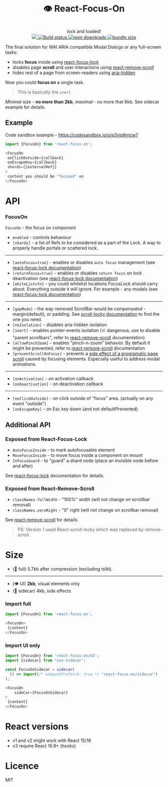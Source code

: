 <div align="center">
  <h1>👁 React-Focus-On </h1>
  <br/>
   lock and loaded!
  <br/>
  
  <a href="https://www.npmjs.com/package/react-focus-on">
    <img src="https://img.shields.io/npm/v/react-focus-on.svg?style=flat-square" />
  </a>
    
  <a href="https://travis-ci.org/theKashey/react-focus-on">
   <img src="https://img.shields.io/travis/theKashey/react-focus-on.svg?style=flat-square" alt="Build status">
  </a> 

  <a href="https://www.npmjs.com/package/react-focus-on">
   <img src="https://img.shields.io/npm/dm/react-focus-on.svg" alt="npm downloads">
  </a> 

  <a href="https://bundlephobia.com/result?p=react-focus-on">
   <img src="https://img.shields.io/bundlephobia/minzip/react-focus-on.svg" alt="bundle size">
  </a>   
  <br/>
</div>

The final solution for WAI ARIA compatible Modal Dialogs or any full-screen tasks:
- locks __focus__ inside using [react-focus-lock](https://github.com/theKashey/react-focus-lock)
- disables page __scroll__ and user interactions using [react-remove-scroll](https://github.com/theKashey/react-remove-scroll)
- hides rest of a page from screen-readers using [aria-hidden](https://github.com/theKashey/aria-hidden)

Now you could __focus on__ a single task.

> This is basically the `inert` 

_Minimal_ size - __no more than 2kb__, _maximal_ - no more that 6kb. See sidecar example for details.

## Example
Code sandbox example - https://codesandbox.io/s/p3vjp8mzw7
```js
import {FocusOn} from 'react-focus-on';

<FocusOn
 onClickOutside={callback}
 onEscapeKey={callback}
 shards={[externalRef]}
>
 content you should be "focused" on
</FocusOn>
```

# API
### FocusOn
`FocusOn` - the focus on component
 - `enabled` - controls behaviour
 - `[shards]` - a list of Refs to be considered as a part of the Lock. A way to properly handle portals or scattered lock.
--- 
 - `[autoFocus=true]` - enables or disables `auto focus` management (see [react-focus-lock documentation](https://github.com/theKashey/react-focus-lock))
 - `[returnFocus=true]` - enables or disables `return focus` on lock deactivation (see [react-focus-lock documentation](https://github.com/theKashey/react-focus-lock))
 - `[whiteList=fn]` - you could whitelist locations FocusLock should carry about. Everything outside it will ignore. For example - any modals (see [react-focus-lock documentation](https://github.com/theKashey/react-focus-lock))
---
 - `[gapMode]` - the way removed ScrollBar would be _compensated_ - margin(default), or padding. See [scroll-locky documentation](https://github.com/theKashey/react-scroll-locky#gap-modes) to find the one you need.
 - `[noIsolation]` - disables aria-hidden isolation
 - `[inert]` - enables pointer-events isolation (☠️ dangerous, use to disable "parent scrollbars", refer to [react-remove-scroll](https://github.com/theKashey/react-remove-scroll) documentation)
 - `[allowPinchZoom]` - enables "pinch-n-zoom" behavior. By default it might be prevented, refer to [react-remove-scroll](https://github.com/theKashey/react-remove-scroll) documentation
 - `[preventScrollOnFocus]` - prevents a [side effect of a programatic page scroll](https://github.com/theKashey/react-focus-on/issues/62) caused by focusing elements. Especially useful to address modal animations.
---
 - `[onActivation]` - on activation callback
 - `[onDeactivation]` - on deactivation callback
---
 - `[onClickOutside]` - on click outside of "focus" area. (actually on any event "outside")
 - `[onEscapeKey]` - on Esc key down (and not defaultPrevented)
 
## Additional API
### Exposed from React-Focus-Lock
 - `AutoFocusInside` - to mark autofocusable element
 - `MoveFocusInside` - to move focus inside a component on mount
 - `InFocusGuard` - to "guard" a shard node (place an invisible node before and after)
 
See [react-focus-lock](https://github.com/theKashey/react-focus-lock) documentation for details.
 
### Exposed from React-Remove-Scroll
 - `classNames.fullWidth` - "100%" width (will not change on scrollbar removal)
 - `classNames.zeroRight` - "0" right (will not change on scrollbar removal)
  
See [react-remove-scroll](https://github.com/theKashey/react-remove-scroll) for details.

> PS: Version 1 used React-scroll-locky which was replaced by remove-scroll.

# Size
- (🧩 full) 5.7kb after compression (excluding tslib).
---
- (👁 UI) __2kb__, visual elements only
- (🚗 sidecar) 4kb, side effects  
  
### Import full
```js
import {FocusOn} from 'react-focus-on';

<FocusOn>
 {content}
</FocusOn> 
```  

### Import UI only
```js
import {FocusOn} from 'react-focus-on/UI';
import {sidecar} from "use-sidecar";

const FocusOnSidecar = sidecar(  
  () => import(/* webpackPrefetch: true */ "react-focus-on/sidecar")
);

<FocusOn
    sideCar={FocusOnSidecar}
>
 {content}
</FocusOn> 
```

# React versions
- v1 and v2 might work with React 15/16
- v3 require React 16.8+ (hooks)

# Licence
 MIT
  
